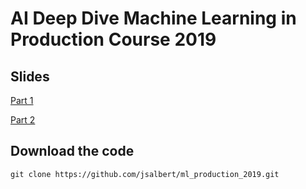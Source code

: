 # AI Deep Dive Machine Learning in Production Course 2019

## Slides

[Part 1](https://github.com/jsalbert/ml_production_2019/blob/master/resources/ML_in_Production.pdf)

[Part 2](https://jsalbert.github.io/ml_production_2019/)

## Download the code

`git clone https://github.com/jsalbert/ml_production_2019.git`


